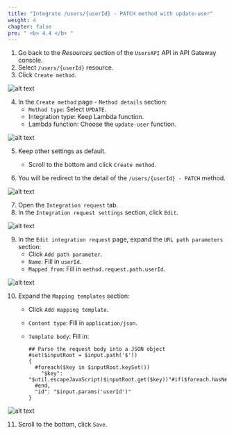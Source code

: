 ```yaml
---
title: "Integrate /users/{userId} - PATCH method with update-user"
weight: 4
chapter: false
pre: " <b> 4.4 </b> "
---
```


1. Go back to the _Resources_ section of the `UsersAPI` API in API Gateway console.
2. Select `/users/{userId}` resource.
3. Click `Create method`.

![alt text](/images/workshop-2/API-Gateway--users-userId-PATCH-method--create-method.jpg)

4. In the `Create method` page - `Method details` section:
   - `Method type`: Select `UPDATE`.
   - Integration type: Keep Lambda function.
   - Lambda function: Choose the `update-user` function.

![alt text](/images/workshop-2/API-Gateway--users-userId-PATCH-method--create-method-detail.jpg)

5. Keep other settings as default.
   - Scroll to the bottom and click `Create method`.

6. You will be redirect to the detail of the `/users/{userId} - PATCH` method.

![alt text](/images/workshop-2/API-Gateway--users-userId-PATCH-method--method-detail.jpg)

7. Open the `Integration request` tab.
8. In the `Integration request settings` section, click `Edit`.

![alt text](/images/workshop-2/API-Gateway--users-userId-PATCH-method--integration-request.jpg)

9. In the `Edit integration request` page, expand the `URL path parameters` section:
   - Click `Add path parameter`.
   - `Name`: Fill in `userId`.
   - `Mapped from`: Fill in `method.request.path.userId`.

![alt text](/images/workshop-2/API-Gateway--users-userId-PATCH-method--integration-request--URL-path-parameters.png)

10. Expand the `Mapping templates` section:
    - Click `Add mapping template`.
    - `Content type`: Fill in `application/json`.
    - `Template body`: Fill in:

      ```text
      ## Parse the request body into a JSON object
      #set($inputRoot = $input.path('$'))
      {
        #foreach($key in $inputRoot.keySet())
          "$key": "$util.escapeJavaScript($inputRoot.get($key))"#if($foreach.hasNext),#end
        #end,
        "id": "$input.params('userId')"
      }
      ```

![alt text](/images/workshop-2/API-Gateway--users-userId-PATCH-method--integration-request--mapping-template-body.png)

11. Scroll to the bottom, click `Save`.

